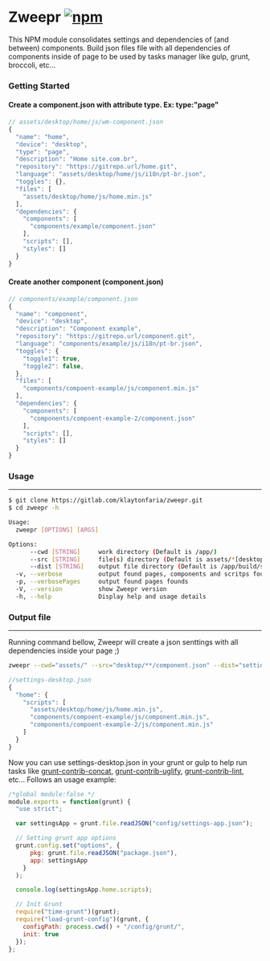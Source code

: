 Zweepr [![npm](https://img.shields.io/npm/dt/zweepr.svg)]()
===

This NPM module consolidates settings and dependencies of (and between) components. Build json files file with all dependencies of components inside of page to be used by tasks manager like gulp, grunt, broccoli, etc...

### Getting Started
#### Create a component.json with attribute type. Ex: type:"page"
```javascript
// assets/desktop/home/js/wm-component.json
{
  "name": "home",
  "device": "desktop",
  "type": "page",
  "description": "Home site.com.br",
  "repository": "https://gitrepo.url/home.git",
  "language": "assets/desktop/home/js/i18n/pt-br.json",
  "toggles": {},
  "files": [
    "assets/desktop/home/js/home.min.js"
  ],
  "dependencies": {
    "components": [
      "components/example/component.json"
    ],
    "scripts": [],
    "styles": []
  }
}
```
#### Create another component (component.json)
```javascript
// components/example/component.json
{
  "name": "component",
  "device": "desktop",  
  "description": "Component example",
  "repository": "https://gitrepo.url/component.git",
  "language": "components/example/js/i18n/pt-br.json",
  "toggles": {
    "toggle1": true,
    "toggle2": false,
  },
  "files": [
    "components/compoent-example/js/component.min.js"
  ],
  "dependencies": {
    "components": [
      "components/compoent-example-2/component.json"
    ],
    "scripts": [],
    "styles": []
  }
}
```

### Usage
---

```bash
$ git clone https://gitlab.com/klaytonfaria/zweepr.git
$ cd zweepr -h

Usage:
  zweepr [OPTIONS] [ARGS]

Options:
      --cwd [STRING]     work directory (Default is /app/)
      --src [STRING]     file(s) directory (Default is assets/*[desktop|mobile]*/**/wm-component.json)
      --dist [STRING]    output file directory (Default is /app/build/settings.json)
  -v, --verbose          output found pages, components and scritps founds
  -p, --verbosePages     output found pages founds
  -V, --version          show Zweepr version
  -h, --help             Display help and usage details
```

### Output file
---
Running command bellow, Zweepr will create a json senttings with all dependencies inside your page ;)

```bash
zweepr --cwd="assets/" --src="desktop/**/component.json" --dist="settings-desktop.json -p"
```

```javascript
//settings-desktop.json
{
  "home": {
    "scripts": [
      "assets/desktop/home/js/home.min.js",
      "components/compoent-example/js/component.min.js",
      "components/compoent-example-2/js/component.min.js"
    ]
  }
}
```
Now you can use settings-desktop.json in your grunt or gulp to help run tasks like [grunt-contrib-concat](https://github.com/gruntjs/grunt-contrib-concat), [grunt-contrib-uglify](https://github.com/gruntjs/grunt-contrib-uglify), [grunt-contrib-lint](https://github.com/gruntjs/grunt-contrib-lint), etc...
Follows an usage example:

```javascript
/*global module:false */
module.exports = function(grunt) {
  "use strict";

  var settingsApp = grunt.file.readJSON("config/settings-app.json");

  // Setting grunt app options
  grunt.config.set("options", {
      pkg: grunt.file.readJSON("package.json"),
      app: settingsApp
    }
  );

  console.log(settingsApp.home.scripts);

  // Init Grunt
  require("time-grunt")(grunt);
  require("load-grunt-config")(grunt, {
    configPath: process.cwd() + "/config/grunt/",
    init: true
  });
};

```
